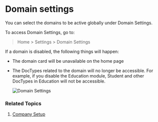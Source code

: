 <!-- add-breadcrumbs -->
# Domain settings

You can select the domains to be active globally under Domain Settings. 

To access Domain Settings, go to:
> Home > Settings > Domain Settings

If a domain is disabled, the following things will happen:

* The domain card will be unavailable on the home page
* The DocTypes related to the domain will no longer be accessible. For example, if you disable the Education module, Student and other DocTypes in Education will not be accessible.

    ![Domain Settings](/docs/assets/img/setup/domain-settings.png)

### Related Topics
1. [Company Setup](/docs/user/manual/en/setting-up/company-setup)
